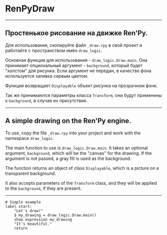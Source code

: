 # RenPyDraw

__________________

## Простенькое рисование на движке Ren'Py.

Для использования, скопируйте файл `_draw.rpy` в свой проект и работайте с пространством имён `draw_logic`.

Основная функция для использования - `draw_logic.Draw.main`.
Она принимает опциональный аргумент - `background`, который будет "холстом" для рисунка.
Если аргумент не передан, в качестве фона используется заливка сервым цветом.

Функция возвращает `Displayable` объект рисунка на прозрачном фоне.

Так же принимаются параметры класса `Transform`, они будут применены к `background`, в случае их присутствия.

__________________

## A simple drawing on the Ren'Py engine.

To use, copy the file `_draw.rpy` into your project and work with the namespace `draw_logic`.

The main function to use is `draw_logic.Draw.main`.
It takes an optional argument, `background`, which will be the "canvas" for the drawing.
If the argument is not passed, a gray fill is used as the background.

The function returns an object of class `Displayable`, which is a picture on a transparent background.

It also accepts parameters of the `Transform` class, and they will be applied to the `background`, if they are present.

__________________

```renpy
# Simple example
label start:
    "Let's draw!"
    $ my_drawing = draw_logic.Draw.main()
    show expression my_drawing
    "It's beautiful."
    return

```

